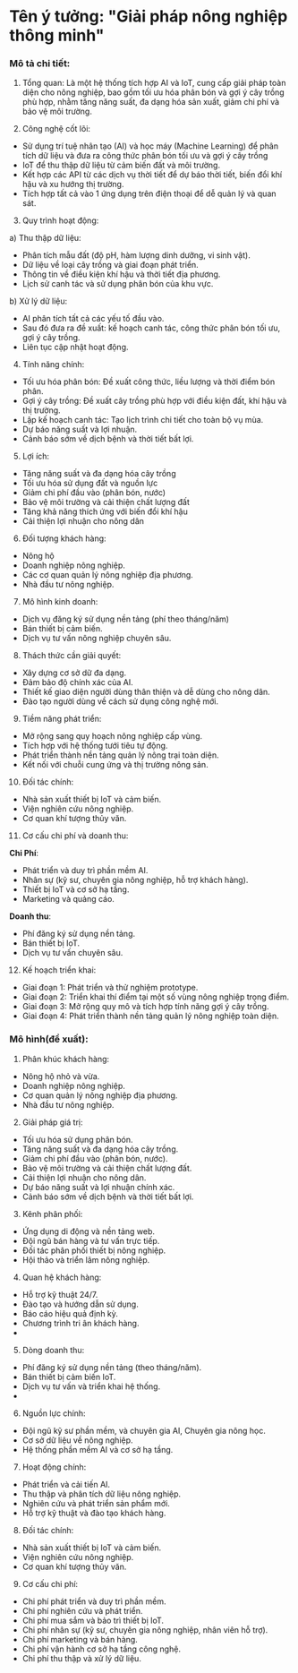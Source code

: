 # Tên ý tưởng: "Giải pháp nông nghiệp thông minh"

### Mô tả chi tiết:
1) Tổng quan:
   Là một hệ thống tích hợp AI và IoT, cung cấp giải pháp toàn diện cho nông nghiệp, bao gồm tối ưu hóa phân bón và gợi ý cây trồng phù hợp, nhằm tăng năng suất, đa dạng hóa sản xuất, giảm chi phí và bảo vệ môi trường.
   
2) Công nghệ cốt lõi:
- Sử dụng trí tuệ nhân tạo (AI) và học máy (Machine Learning) để phân tích dữ liệu và đưa ra công thức phân bón tối ưu và gợi ý cây trồng
- IoT để thu thập dữ liệu từ cảm biến đất và môi trường.
- Kết hợp các API từ các dịch vụ thời tiết để dự báo thời tiết, biến đổi khí hậu và xu hướng thị trường.
- Tích hợp tất cả vào 1 ứng dụng trên điện thoại để dễ quản lý và quan sát.
  
3) Quy trình hoạt động:

a) Thu thập dữ liệu:
- Phân tích mẫu đất (độ pH, hàm lượng dinh dưỡng, vi sinh vật).
- Dữ liệu về loại cây trồng và giai đoạn phát triển.
- Thông tin về điều kiện khí hậu và thời tiết địa phương.
- Lịch sử canh tác và sử dụng phân bón của khu vực.

b) Xử lý dữ liệu:
- AI phân tích tất cả các yếu tố đầu vào.
- Sau đó đưa ra đề xuất: kế hoạch canh tác, công thức phân bón tối ưu, gợi ý cây trồng.
- Liên tục cập nhật hoạt động.

4) Tính năng chính:
- Tối ưu hóa phân bón: Đề xuất công thức, liều lượng và thời điểm bón phân.
- Gợi ý cây trồng: Đề xuất cây trồng phù hợp với điều kiện đất, khí hậu và thị trường.
- Lập kế hoạch canh tác: Tạo lịch trình chi tiết cho toàn bộ vụ mùa.
- Dự báo năng suất và lợi nhuận.
- Cảnh báo sớm về dịch bệnh và thời tiết bất lợi.
  
5) Lợi ích:
- Tăng năng suất và đa dạng hóa cây trồng
- Tối ưu hóa sử dụng đất và nguồn lực
- Giảm chi phí đầu vào (phân bón, nước)
- Bảo vệ môi trường và cải thiện chất lượng đất
- Tăng khả năng thích ứng với biến đổi khí hậu
- Cải thiện lợi nhuận cho nông dân
  
6) Đối tượng khách hàng:
- Nông hộ 
- Doanh nghiệp nông nghiệp.
- Các cơ quan quản lý nông nghiệp địa phương.
- Nhà đầu tư nông nghiệp.

7) Mô hình kinh doanh:
- Dịch vụ đăng ký sử dụng nền tảng (phí theo tháng/năm)
- Bán thiết bị cảm biến.
- Dịch vụ tư vấn nông nghiệp chuyên sâu.

8) Thách thức cần giải quyết:
- Xây dựng cơ sở dữ đa dạng.
- Đảm bảo độ chính xác của AI.
- Thiết kế giao diện người dùng thân thiện và dễ dùng cho nông dân.
- Đào tạo người dùng về cách sử dụng công nghệ mới.

9) Tiềm năng phát triển:
- Mở rộng sang quy hoạch nông nghiệp cấp vùng.
- Tích hợp với hệ thống tưới tiêu tự động.
- Phát triển thành nền tảng quản lý nông trại toàn diện.
- Kết nối với chuỗi cung ứng và thị trường nông sản.

10) Đối tác chính:
- Nhà sản xuất thiết bị IoT và cảm biến.
- Viện nghiên cứu nông nghiệp.
- Cơ quan khí tượng thủy văn.

11) Cơ cấu chi phí và doanh thu:

**Chi Phí**:
- Phát triển và duy trì phần mềm AI.
- Nhân sự (kỹ sư, chuyên gia nông nghiệp, hỗ trợ khách hàng).
- Thiết bị IoT và cơ sở hạ tầng.
- Marketing và quảng cáo.

**Doanh thu**:
- Phí đăng ký sử dụng nền tảng.
- Bán thiết bị IoT.
- Dịch vụ tư vấn chuyên sâu.

12) Kế hoạch triển khai:
- Giai đoạn 1: Phát triển và thử nghiệm prototype.
- Giai đoạn 2: Triển khai thí điểm tại một số vùng nông nghiệp trọng điểm.
- Giai đoạn 3: Mở rộng quy mô và tích hợp tính năng gợi ý cây trồng.
- Giai đoạn 4: Phát triển thành nền tảng quản lý nông nghiệp toàn diện.

### Mô hình(đề xuất):

1) Phân khúc khách hàng:
- Nông hộ nhỏ và vừa.
- Doanh nghiệp nông nghiệp.
- Cơ quan quản lý nông nghiệp địa phương.
- Nhà đầu tư nông nghiệp.
  
2) Giải pháp giá trị:
- Tối ưu hóa sử dụng phân bón.
- Tăng năng suất và đa dạng hóa cây trồng.
- Giảm chi phí đầu vào (phân bón, nước).
- Bảo vệ môi trường và cải thiện chất lượng đất.
- Cải thiện lợi nhuận cho nông dân.
- Dự báo năng suất và lợi nhuận chính xác.
- Cảnh báo sớm về dịch bệnh và thời tiết bất lợi.
  
3) Kênh phân phối:
- Ứng dụng di động và nền tảng web.
- Đội ngũ bán hàng và tư vấn trực tiếp.
- Đối tác phân phối thiết bị nông nghiệp.
- Hội thảo và triển lãm nông nghiệp.
  
4) Quan hệ khách hàng:
- Hỗ trợ kỹ thuật 24/7.
- Đào tạo và hướng dẫn sử dụng.
- Báo cáo hiệu quả định kỳ.
- Chương trình tri ân khách hàng.
- 
5) Dòng doanh thu:
- Phí đăng ký sử dụng nền tảng (theo tháng/năm).
- Bán thiết bị cảm biến IoT.
- Dịch vụ tư vấn và triển khai hệ thống.
- 
6) Nguồn lực chính:
- Đội ngũ kỹ sư phần mềm, và chuyên gia AI, Chuyên gia nông học.
- Cơ sở dữ liệu về nông nghiệp.
- Hệ thống phần mềm AI và cơ sở hạ tầng.
  
7) Hoạt động chính:
- Phát triển và cải tiến AI.
- Thu thập và phân tích dữ liệu nông nghiệp.
- Nghiên cứu và phát triển sản phẩm mới.
- Hỗ trợ kỹ thuật và đào tạo khách hàng.
  
8) Đối tác chính:
- Nhà sản xuất thiết bị IoT và cảm biến.
- Viện nghiên cứu nông nghiệp.
- Cơ quan khí tượng thủy văn.
  
9) Cơ cấu chi phí:
- Chi phí phát triển và duy trì phần mềm.
- Chi phí nghiên cứu và phát triển.
- Chi phí mua sắm và bảo trì thiết bị IoT.
- Chi phí nhân sự (kỹ sư, chuyên gia nông nghiệp, nhân viên hỗ trợ).
- Chi phí marketing và bán hàng.
- Chi phí vận hành cơ sở hạ tầng công nghệ.
- Chi phí thu thập và xử lý dữ liệu.


